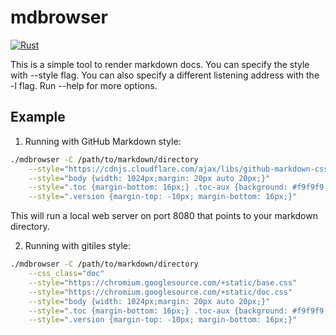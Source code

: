 # mdbrowser

[![Rust](https://github.com/yaozongyou/mdbrowser/actions/workflows/rust.yml/badge.svg)](https://github.com/yaozongyou/mdbrowser/actions/workflows/rust.yml)

This is a simple tool to render markdown docs. You can specify the style with
--style flag.  You can also specify a different listening address with the -l
flag.  Run --help for more options.

## Example

1. Running with GitHub Markdown style:
```bash
./mdbrowser -C /path/to/markdown/directory                                                           \
    --style="https://cdnjs.cloudflare.com/ajax/libs/github-markdown-css/4.0.0/github-markdown.css"   \
    --style="body {width: 1024px;margin: 20px auto 20px;}"                                           \
    --style=".toc {margin-bottom: 16px;} .toc-aux {background: #f9f9f9; border: 1px solid #f2f2f2}"  \
    --style=".version {margin-top: -10px; margin-bottom: 16px;}"
```
This will run a local web server on port 8080 that points to your markdown directory.

2. Running with gitiles style:
```bash
./mdbrowser -C /path/to/markdown/directory                                                           \
    --css_class="doc"                                                                                \
    --style="https://chromium.googlesource.com/+static/base.css"                                     \
    --style="https://chromium.googlesource.com/+static/doc.css"                                      \
    --style="body {width: 1024px;margin: 20px auto 20px;}"                                           \
    --style=".toc {margin-bottom: 16px;} .toc-aux {background: #f9f9f9; border: 1px solid #f2f2f2}"  \
    --style=".version {margin-top: -10px; margin-bottom: 16px;}"
```
